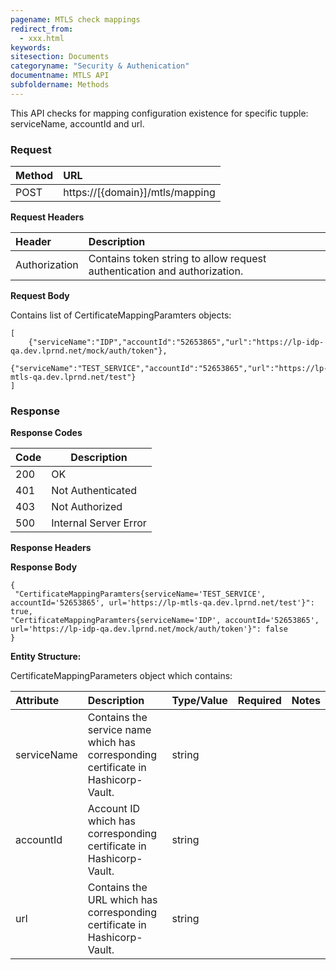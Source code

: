 ```yaml
---
pagename: MTLS check mappings
redirect_from:
  - xxx.html
keywords:
sitesection: Documents
categoryname: "Security & Authenication"
documentname: MTLS API
subfoldername: Methods
---
```


This API checks for mapping configuration existence for specific tupple: serviceName, accountId and url.


### Request

 |Method|      URL|  
 |:--------  |:---  |
 |POST|  https://[{domain}]/mtls/mapping |


**Request Headers**

 |Header         |Description  |
 |:------|        :--------  |
 |Authorization|    Contains token string to allow request authentication and authorization.|

**Request Body**

Contains list of CertificateMappingParamters objects:
```
[ 
	{"serviceName":"IDP","accountId":"52653865","url":"https://lp-idp-qa.dev.lprnd.net/mock/auth/token"}, 
	{"serviceName":"TEST_SERVICE","accountId":"52653865","url":"https://lp-mtls-qa.dev.lprnd.net/test"}
]
```

### Response

**Response Codes** 

| Code | Description           |
|------|-----------------------|
| 200  | OK                    |
| 401  | Not Authenticated     |
| 403  | Not Authorized        |
| 500  | Internal Server Error |


**Response Headers**

**Response Body**
```
{
 "CertificateMappingParamters{serviceName='TEST_SERVICE', accountId='52653865', url='https://lp-mtls-qa.dev.lprnd.net/test'}": true,
"CertificateMappingParamters{serviceName='IDP', accountId='52653865', url='https://lp-idp-qa.dev.lprnd.net/mock/auth/token'}": false
}
```

**Entity Structure:**

CertificateMappingParameters object which contains:

| Attribute | Description  | Type/Value | Required | Notes |
| :------   | :--------    | :-------- | :--- | :--- |
| serviceName | Contains the service name which has corresponding certificate in Hashicorp-Vault. | string |  | |
| accountId | Account ID which has corresponding certificate in Hashicorp-Vault. | string |  | |
| url | Contains the URL which has corresponding certificate in Hashicorp-Vault. | string |  | |


